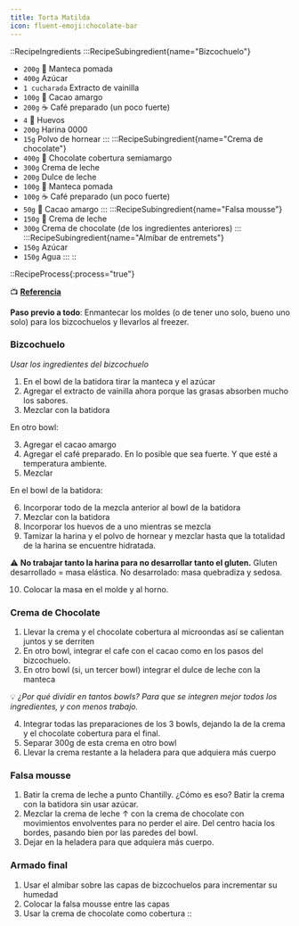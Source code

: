 ```yaml
---
title: Torta Matilda
icon: fluent-emoji:chocolate-bar
---
```


::RecipeIngredients
:::RecipeSubingredient{name="Bizcochuelo"}
- `200g` 🧈 Manteca pomada
- `400g`  Azúcar
- `1 cucharada` Extracto de vainilla
- `100g` 🍫 Cacao amargo
- `200g` ☕ Café preparado (un poco fuerte)
- `4` 🥚 Huevos
- `200g` Harina 0000
- `15g` Polvo de hornear
:::
:::RecipeSubingredient{name="Crema de chocolate"}
- `400g` 🍫 Chocolate cobertura semiamargo
- `300g` Crema de leche
- `200g` Dulce de leche
- `100g` 🧈 Manteca pomada
- `100g` ☕ Café preparado (un poco fuerte)
- `50g` 🍫 Cacao amargo
:::
:::RecipeSubingredient{name="Falsa mousse"}
- `150g` 🥛 Crema de leche
- `300g` Crema de chocolate (de los ingredientes anteriores)
:::
:::RecipeSubingredient{name="Almíbar de entremets"}
- `150g` Azúcar
- `150g` Agua
:::
::

::RecipeProcess{:process="true"}

📺 [**Referencia**](https://www.youtube.com/watch?v=1AP7UzWD4Gs)

**Paso previo a todo**: Enmantecar los moldes (o de tener uno solo, bueno uno solo) para los bizcochuelos y llevarlos al freezer.

### Bizcochuelo

*Usar los ingredientes del bizcochuelo*

1. En el bowl de la batidora tirar la manteca y el azúcar
2. Agregar el extracto de vainilla ahora porque las grasas absorben mucho los sabores.
3. Mezclar con la batidora

En otro bowl:

3. Agregar el cacao amargo
4. Agregar el café preparado. En lo posible que sea fuerte. Y que esté a temperatura ambiente.
5. Mezclar

En el bowl de la batidora:

6. Incorporar todo de la mezcla anterior al bowl de la batidora
7. Mezclar con la batidora
8. Incorporar los huevos de a uno mientras se mezcla
9. Tamizar la harina y el polvo de hornear y mezclar hasta que la totalidad de la harina se encuentre hidratada.

⚠️ **No trabajar tanto la harina para no desarrollar tanto el gluten.** Gluten desarrollado = masa elástica. No desarrolado: masa quebradiza y sedosa.

10. Colocar la masa en el molde y al horno.

### Crema de Chocolate

1. Llevar la crema y el chocolate cobertura al microondas así se calientan juntos y se derriten
2. En otro bowl, integrar el cafe con el cacao como en los pasos del bizcochuelo.
3. En otro bowl (si, un tercer bowl) integrar el dulce de leche con la manteca

💡 *¿Por qué dividir en tantos bowls? Para que se integren mejor todos los ingredientes, y con menos trabajo.*

4. Integrar todas las preparaciones de los 3 bowls, dejando la de la crema y el chocolate cobertura para el final.
5. Separar 300g de esta crema en otro bowl
6. Llevar la crema restante a la heladera para que adquiera más cuerpo

### Falsa mousse

1. Batir la crema de leche a punto Chantilly. ¿Cómo es eso? Batir la crema con la batidora sin usar azúcar.
2. Mezclar la crema de leche ↑ con la crema de chocolate con movimientos envolventes para no perder el aire. Del centro hacia los bordes, pasando bien por las paredes del bowl.
3. Dejar en la heladera para que adquiera más cuerpo.

### Armado final

1. Usar el almibar sobre las capas de bizcochuelos para incrementar su humedad
2. Colocar la falsa mousse entre las capas
3. Usar la crema de chocolate como cobertura
::